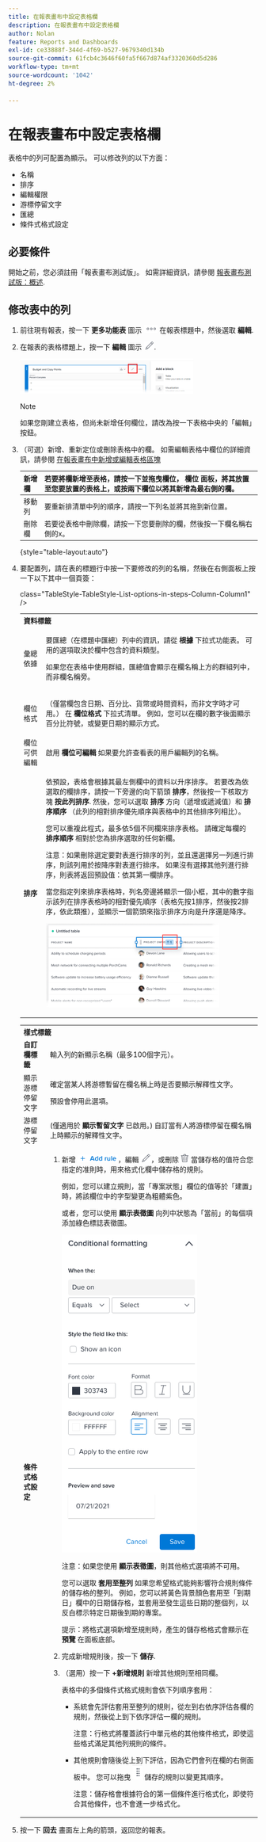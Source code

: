 ```yaml
---
title: 在報表畫布中設定表格欄
description: 在報表畫布中設定表格欄
author: Nolan
feature: Reports and Dashboards
exl-id: ce33888f-344d-4f69-b527-9679340d134b
source-git-commit: 61fcb4c3646f60fa5f667d874af3320360d5d286
workflow-type: tm+mt
source-wordcount: '1042'
ht-degree: 2%

---
```



# 在報表畫布中設定表格欄

表格中的列可配置為顯示。 可以修改列的以下方面：

* 名稱
* 排序
* 編輯權限
* 游標停留文字
* 匯總
* 條件式格式設定

## 必要條件

開始之前，您必須註冊「報表畫布測試版」。 如需詳細資訊，請參閱 [報表畫布測試版：概述](/help/quicksilver/product-announcements/betas/reporting-canvas-beta/reporting-canvas-beta-overview.md).

## 修改表中的列

1. 前往現有報表，按一下 **更多功能表** 圖示 ![](assets/more-icon.png) 在報表標題中，然後選取 **編輯**.
1. 在報表的表格標題上，按一下 **編輯** 圖示 ![](assets/edit-icon.png).

   ![](assets/edit-icon-table-header-350x71.png)

   >[!NOTE]
   >
   >如果您剛建立表格，但尚未新增任何欄位，請改為按一下表格中央的「編輯」按鈕。

1. （可選）新增、重新定位或刪除表格中的欄。 如需編輯表格中欄位的詳細資訊，請參閱 [在報表畫布中新增或編輯表格區塊](../../../reports-and-dashboards/reporting-canvas/table-blocks/add-or-edit-report-table.md)

   | 新增欄 | 若要將欄新增至表格，請按一下並拖曳欄位， **欄位** 面板，將其放置至您要放置的表格上，或按兩下欄位以將其新增為最右側的欄。 |
   |---|---|
   | 移動列 | 要重新排清單中列的順序，請按一下列名並將其拖到新位置。 |
   | 刪除欄 | 若要從表格中刪除欄，請按一下您要刪除的欄，然後按一下欄名稱右側的x。 |

   {style=&quot;table-layout:auto&quot;}

1. 要配置列，請在表的標題行中按一下要修改的列的名稱，然後在右側面板上按一下以下其中一個頁簽：

   <table style="table-layout:auto"> 
    <col> class="TableStyle-TableStyle-List-options-in-steps-Column-Column1" /&gt;
    <tbody>
     <tr data-mc-conditions="">
      <th role="rowheader" colspan="2">資料標籤</th>
     </tr>
     <tr data-mc-conditions="">
      <td role="rowheader">彙總依據</td>
      <td><p> 要匯總（在標題中匯總）列中的資訊，請從 <strong>根據</strong> 下拉式功能表。 可用的選項取決於欄中包含的資料類型。</p><p>如果您在表格中使用群組，匯總值會顯示在欄名稱上方的群組列中，而非欄名稱旁。</p></td>
     </tr>
     <tr data-mc-conditions="">
      <td role="rowheader">欄位格式</td>
      <td><p>（僅當欄包含日期、百分比、貨幣或時間資料，而非文字時才可用。） 在 <b>欄位格式</b> 下拉式清單。 例如，您可以在欄的數字後面顯示百分比符號，或變更日期的顯示方式。</p></td>
     </tr>
     <tr data-mc-conditions="">
      <td role="rowheader">欄位可供編輯</td>
      <td><span>啟用 <strong>欄位可編輯</strong> 如果要允許查看表的用戶編輯列的名稱。</span></td>
     </tr>
     <tr>
      <td role="rowheader"><strong>排序</strong></td>
      <td><p>依預設，表格會根據其最左側欄中的資料以升序排序。 若要改為依選取的欄排序，請按一下旁邊的向下箭頭 <strong>排序</strong>，然後按一下核取方塊 <b>按此列排序</b>. 然後，您可以選取 <strong>排序</strong> 方向（遞增或遞減值）和 <strong>排序順序</strong> （此列的相對排序優先順序與表格中的其他排序列相比）。</p><p>您可以重複此程式，最多依5個不同欄來排序表格。 請確定每欄的 <strong>排序順序</strong> 相對於您為排序選取的任何新欄。</p><p>注意：如果刪除選定要對表進行排序的列，並且還選擇另一列進行排序，則該列用於按降序對表進行排序。 如果沒有選擇其他列進行排序，則表將返回預設值：依其第一欄排序。</p><p>當您指定列來排序表格時，列名旁邊將顯示一個小框，其中的數字指示該列在排序表格時的相對優先順序（表格先按1排序，然後按2排序，依此類推），並顯示一個箭頭來指示排序方向是升序還是降序。 </p><p><img src="assets/sorting-indicator-350x170.png" style="width: 350;height: 170;"></p></td>
     </tr>
    </tbody>
   </table>

   <table style="table-layout:auto"> 
    <col> 
    <col> 
    <tbody> 
     <tr> 
      <th role="rowheader" colspan="2">樣式標籤</th> 
     </tr> 
     <tr> 
      <td role="rowheader"><strong>自訂欄標籤</strong> </td> 
      <td>輸入列的新顯示名稱（最多100個字元）。</td> 
     </tr> 
     <tr> 
      <td role="rowheader">顯示游標停留文字</td> 
      <td> <p>確定當某人將游標暫留在欄名稱上時是否要顯示解釋性文字。</p> <p>預設會停用此選項。</p> </td> 
     </tr> 
     <tr> 
      <td role="rowheader">游標停留文字</td> 
      <td>(僅適用於 <strong>顯示暫留文字</strong> 已啟用。) 自訂當有人將游標停留在欄名稱上時顯示的解釋性文字。</td> 
     </tr> 
     <tr> 
      <td role="rowheader"><strong>條件式格式設定</strong> </td> 
      <td> 
       <ol data-mc-continue="false"> 
        <li value="1"> <p>新增 <img src="assets/add-rule.png">，編輯 <img src="assets/edit-icon.png">，或刪除 <img src="assets/delete.png"> 當儲存格的值符合您指定的准則時，用來格式化欄中儲存格的規則。</p> <p>例如，您可以建立規則，當「專案狀態」欄位的值等於「建置」時，將該欄位中的字型變更為粗體紫色。</p> <p>或者，您可以使用 <b>顯示表徵圖</b> 向列中狀態為「當前」的每個項添加綠色標誌表徵圖。</p> <p> <img src="assets/conditional-formatting-options.png"> </p> <p>注意：如果您使用 <strong>顯示表徵圖</strong>，則其他格式選項將不可用。</p> <p>您可以選取 <strong>套用至整列</strong> 如果您希望格式能夠影響符合規則條件的儲存格的整列。 例如，您可以將黃色背景顏色套用至「到期日」欄中的日期儲存格，並套用至發生這些日期的整個列，以反白標示特定日期後到期的專案。</p> <p>提示：將格式選項新增至規則時，產生的儲存格格式會顯示在 <strong>預覽</strong> 在面板底部。</p> </li> 
        <li value="2">完成新增規則後，按一下 <strong>儲存</strong>.</li> 
        <li value="3"> <p>（選用）按一下 <b>+新增規則</b> 新增其他規則至相同欄。</p> <p>表格中的多個條件式格式規則會依下列順序套用：</p> 
         <ul> 
          <li> <p>系統會先評估套用至整列的規則，從左到右依序評估各欄的規則，然後從上到下依序評估一欄的規則。</p> <p>注意：行格式將覆蓋該行中單元格的其他條件格式，即使這些格式滿足其他列規則的條件。</p> </li> 
          <li> <p>其他規則會隨後從上到下評估，因為它們會列在欄的右側面板中。 您可以拖曳 <img src="assets/drag-object-icon.png"> 儲存的規則以變更其順序。</p> <p>注意：儲存格會根據符合的第一個條件進行格式化，即使符合其他條件，也不會進一步格式化。</p> </li> 
         </ul> </li> 
       </ol> </td> 
     </tr> 
    </tbody> 
   </table>

1. 按一下 **回去** 畫面左上角的箭頭，返回您的報表。
